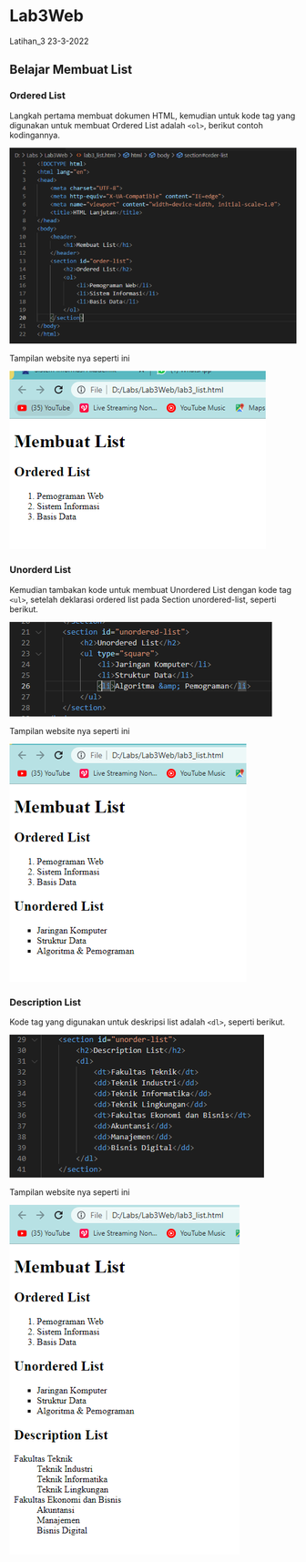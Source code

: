 # Lab3Web
Latihan_3 23-3-2022

## Belajar Membuat List

### Ordered List
Langkah pertama membuat dokumen HTML, kemudian untuk kode tag yang digunakan untuk membuat Ordered List adalah `<ol>`, berikut contoh kodingannya.

![ss 1](img/ss2-1.PNG)

Tampilan website nya seperti ini

![ss 2](img/ss2-2.PNG)

### Unorderd List
Kemudian tambakan kode untuk membuat Unordered List dengan kode tag `<ul>`, setelah deklarasi ordered list pada Section unordered-list, seperti berikut.

![ss 3](img/ss3-1.PNG)

Tampilan website nya seperti ini

![ss 4](img/ss3-2.PNG)

### Description List
Kode tag yang digunakan untuk deskripsi list adalah `<dl>`, seperti berikut.

![ss 5](img/ss4-1.PNG)

Tampilan website nya seperti ini

![ss 6](img/ss4-2.PNG)